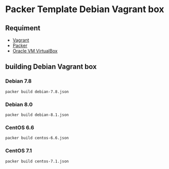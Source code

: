 Packer Template Debian Vagrant box
=========================================

Requiment
---------
- [Vagrant](http://www.vagrantup.com/ "Vagrant")
- [Packer](http://www.packer.io/ "Packer")
- [Oracle VM VirtualBox](https://www.virtualbox.org/ "Oracle VM VirtualBox")

building Debian Vagrant box
----------------------------------

### Debian 7.8

```
packer build debian-7.8.json
```

### Debian 8.0

```
packer build debian-8.1.json
```

### CentOS 6.6

```
packer build centos-6.6.json
```

### CentOS 7.1

```
packer build centos-7.1.json
```
